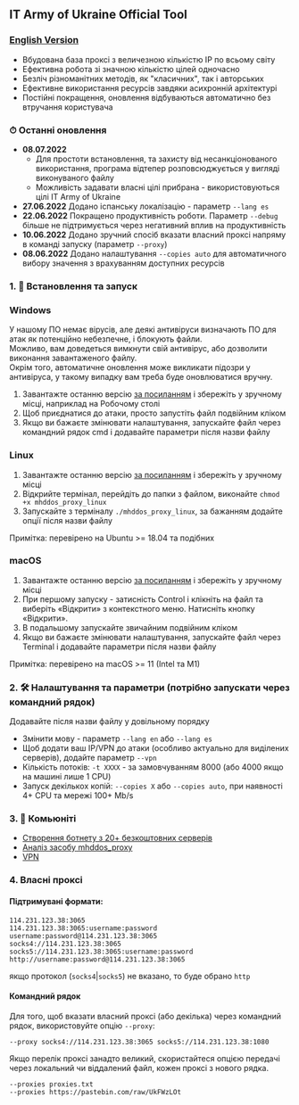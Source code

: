 ## IT Army of Ukraine Official Tool

### [English Version](/README-EN.md)

- Вбудована база проксі з величезною кількістю IP по всьому світу
- Ефективна робота зі значною кількістю цілей одночасно
- Безліч різноманітних методів, як "класичних", так і авторських
- Ефективне використання ресурсів завдяки асихронній архітектурі
- Постійні покращення, оновлення відбуваються автоматично без втручання користувача

### ⏱ Останні оновлення

- **08.07.2022**
    - Для простоти встановлення, та захисту від несанкціонованого використання, програма відтепер розповсюджується у
      вигляді виконуваного файлу
    - Можливість задавати власні цілі прибрана - використовуються цілі IT Army of Ukraine
- **27.06.2022** Додано іспанську локалізацію - параметр `--lang es`
- **22.06.2022** Покращено продуктивність роботи. Параметр `--debug` більше не підтримується через негативний вплив на продуктивність
- **10.06.2022** Додано зручний спосіб вказати власний проксі напряму в команді запуску (параметр `--proxy`)
- **08.06.2022** Додано налаштування `--copies auto` для автоматичного вибору значення з врахуванням доступних ресурсів

### 1. 💽 Встановлення та запуск

### Windows

У нашому ПО немає вірусів, але деякі антивіруси визначають ПО для атак як потенційно небезпечне, і блокують файли.  
Можливо, вам доведеться вимкнути свій антивірус, або дозволити виконання завантаженого файлу.  
Окрім того, автоматичне оновлення може викликати підозри у антивіруса, у такому випадку вам треба буде оновлюватися вручну.

1. Завантажте останню
   версію [за посиланням](https://github.com/porthole-ascend-cinnamon/mhddos_proxy_releases/releases/latest/download/mhddos_proxy_win.exe)
   і збережіть у зручному місці, наприклад на Робочому столі
2. Щоб приєднатися до атаки, просто запустіть файл подвійним кліком
3. Якщо ви бажаєте змінювати налаштування, запускайте файл через командний рядок cmd і додавайте параметри після назви файлу

### Linux

1. Завантажте останню
   версію [за посиланням](https://github.com/porthole-ascend-cinnamon/mhddos_proxy_releases/releases/latest/download/mhddos_proxy_linux)
   і збережіть у зручному місці
2. Відкрийте термінал, перейдіть до папки з файлом, виконайте `chmod +x mhddos_proxy_linux`
3. Запускайте з терміналу `./mhddos_proxy_linux`, за бажанням додайте опції після назви файлу

Примітка: перевірено на Ubuntu >= 18.04 та подібних

### macOS

1. Завантажте останню
   версію [за посиланням](https://github.com/porthole-ascend-cinnamon/mhddos_proxy_releases/releases/latest/download/mhddos_proxy_mac)
   і збережіть у зручному місці
2. При першому запуску - затисність Control і клікніть на файл та виберіть «Відкрити» з контекстного меню.
   Натисніть кнопку «Відкрити».
3. В подальшому запускайте звичайним подвійним кліком
4. Якщо ви бажаєте змінювати налаштування, запускайте файл через Terminal і додавайте параметри після назви файлу

Примітка: перевірено на macOS >= 11 (Intel та M1)

### 2. 🛠 Налаштування та параметри (потрібно запускати через командний рядок)

Додавайте після назви файлу у довільному порядку

- Змінити мову - параметр `--lang en` або `--lang es`
- Щоб додати ваш IP/VPN до атаки (особливо актуально для виділених серверів), додайте параметр `--vpn`
- Кількість потоків: `-t XXXX` - за замовчуванням 8000 (або 4000 якщо на машині лише 1 CPU)
- Запуск декількох копій: `--copies X` або `--copies auto`, при наявності 4+ CPU та мережі 100+ Mb/s

### 3. 🐳 Комьюніті

- [Створення ботнету з 20+ безкоштовних серверів](https://auto-ddos.notion.site/dd91326ed30140208383ffedd0f13e5c)
- [Аналіз засобу mhddos_proxy](https://telegra.ph/Anal%D1%96z-zasobu-mhddos-proxy-04-01)
- [VPN](https://auto-ddos.notion.site/VPN-5e45e0aadccc449e83fea45d56385b54)

### 4. Власні проксі

#### Підтримувані формати:

    114.231.123.38:3065
    114.231.123.38:3065:username:password
    username:password@114.231.123.38:3065
    socks4://114.231.123.38:3065
    socks5://114.231.123.38:3065:username:password
    http://username:password@114.231.123.38:3065

якщо протокол (`socks4`|`socks5`) не вказано, то буде обрано `http`

#### Командний рядок

Для того, щоб вказати власний проксі (або декілька) через командний рядок, використовуйте опцію `--proxy`:

    --proxy socks4://114.231.123.38:3065 socks5://114.231.123.38:1080

Якщо перелік проксі занадто великий, скористайтеся опцією передачі через локальний чи віддалений файл,
кожен проксі з нового рядка.

    --proxies proxies.txt
    --proxies https://pastebin.com/raw/UkFWzLOt
